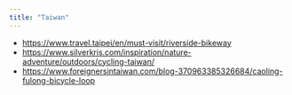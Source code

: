 ```yaml
---
title: "Taiwan"
---
```


- https://www.travel.taipei/en/must-visit/riverside-bikeway
- https://www.silverkris.com/inspiration/nature-adventure/outdoors/cycling-taiwan/
- https://www.foreignersintaiwan.com/blog-370963385326684/caoling-fulong-bicycle-loop
